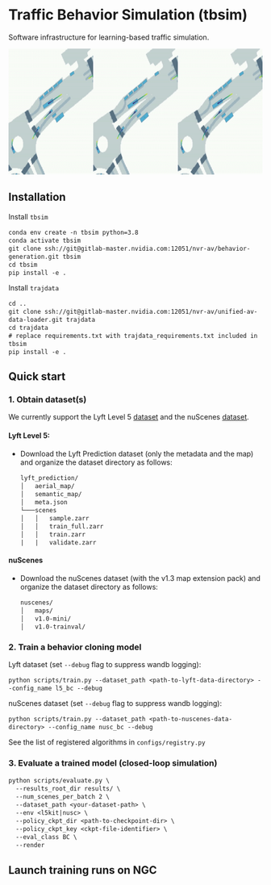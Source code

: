 # Traffic Behavior Simulation (tbsim)
Software infrastructure for learning-based traffic simulation.

<img src="assets/sample_rollout.gif" width="750" height="250"/>

## Installation

Install `tbsim`
```angular2html
conda env create -n tbsim python=3.8
conda activate tbsim
git clone ssh://git@gitlab-master.nvidia.com:12051/nvr-av/behavior-generation.git tbsim
cd tbsim
pip install -e .
```

Install `trajdata`
```
cd ..
git clone ssh://git@gitlab-master.nvidia.com:12051/nvr-av/unified-av-data-loader.git trajdata
cd trajdata
# replace requirements.txt with trajdata_requirements.txt included in tbsim
pip install -e .
```

## Quick start
### 1. Obtain dataset(s)
We currently support the Lyft Level 5 [dataset](https://level-5.global/data/) and the nuScenes [dataset](https://www.nuscenes.org/nuscenes).

#### Lyft Level 5:
* Download the Lyft Prediction dataset (only the metadata and the map) and organize the dataset directory as follows:
    ```
    lyft_prediction/
    │   aerial_map/
    │   semantic_map/
    │   meta.json
    └───scenes
    │   │   sample.zarr
    │   │   train_full.zarr
    │   │   train.zarr
    |   |   validate.zarr
    ```

#### nuScenes
* Download the nuScenes dataset (with the v1.3 map extension pack) and organize the dataset directory as follows:
    ```
    nuscenes/
    │   maps/
    │   v1.0-mini/
    │   v1.0-trainval/
    ```
### 2. Train a behavior cloning model
Lyft dataset (set `--debug` flag to suppress wandb logging):
```
python scripts/train.py --dataset_path <path-to-lyft-data-directory> --config_name l5_bc --debug
```

nuScenes dataset (set `--debug` flag to suppress wandb logging):
```
python scripts/train.py --dataset_path <path-to-nuscenes-data-directory> --config_name nusc_bc --debug
```

See the list of registered algorithms in `configs/registry.py`

### 3. Evaluate a trained model (closed-loop simulation)
```
python scripts/evaluate.py \
  --results_root_dir results/ \
  --num_scenes_per_batch 2 \
  --dataset_path <your-dataset-path> \
  --env <l5kit|nusc> \
  --policy_ckpt_dir <path-to-checkpoint-dir> \
  --policy_ckpt_key <ckpt-file-identifier> \
  --eval_class BC \
  --render
```

## Launch training runs on NGC